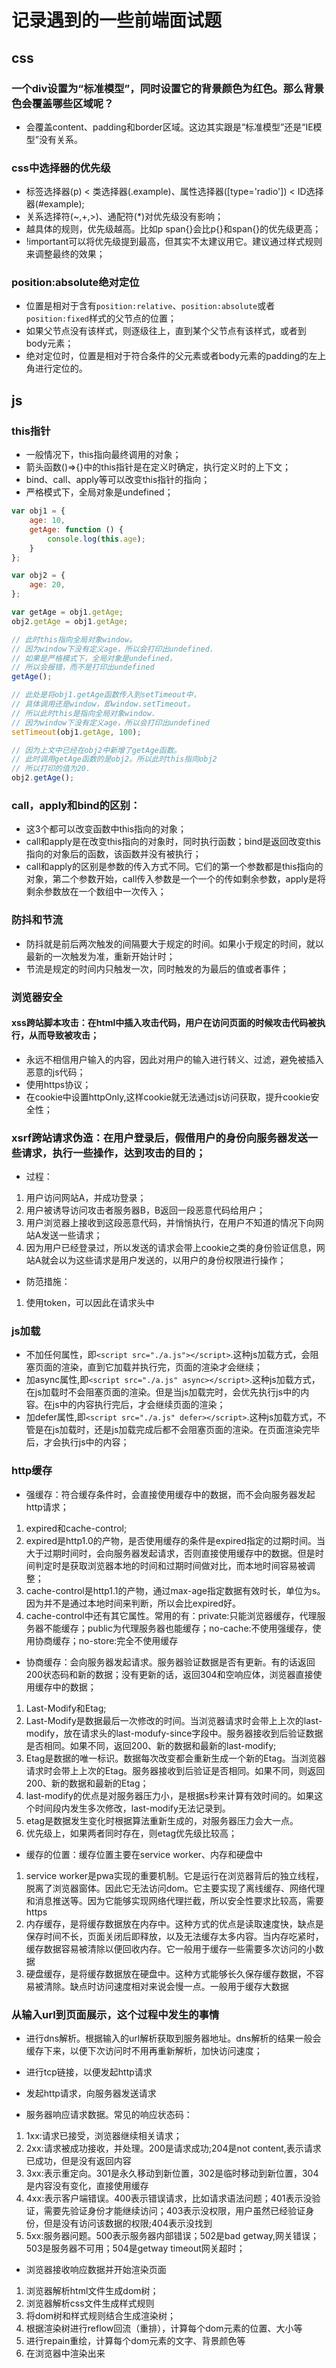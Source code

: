 # 记录遇到的一些前端面试题
## css
### 一个div设置为“标准模型”，同时设置它的背景颜色为红色。那么背景色会覆盖哪些区域呢？
- 会覆盖content、padding和border区域。这边其实跟是“标准模型”还是“IE模型”没有关系。

### css中选择器的优先级
- 标签选择器(p) < 类选择器(.example)、属性选择器([type='radio']) < ID选择器(#example);
- 关系选择符(~,+,>)、通配符(*)对优先级没有影响；
- 越具体的规则，优先级越高。比如p span{}会比p{}和span{}的优先级更高；
- !important可以将优先级提到最高，但其实不太建议用它。建议通过样式规则来调整最终的效果；

### position:absolute绝对定位
- 位置是相对于含有`position:relative`、`position:absolute`或者`position:fixed`样式的父节点的位置；
- 如果父节点没有该样式，则逐级往上，直到某个父节点有该样式，或者到body元素；
- 绝对定位时，位置是相对于符合条件的父元素或者body元素的padding的左上角进行定位的。

## js
### this指针
- 一般情况下，this指向最终调用的对象；
- 箭头函数()=>{}中的this指针是在定义时确定，执行定义时的上下文；
- bind、call、apply等可以改变this指针的指向；
- 严格模式下，全局对象是undefined；
```js
var obj1 = {
    age: 10,
    getAge: function () {
        console.log(this.age);
    }
};

var obj2 = {
    age: 20,
};

var getAge = obj1.getAge;
obj2.getAge = obj1.getAge;

// 此时this指向全局对象window。
// 因为window下没有定义age，所以会打印出undefined.
// 如果是严格模式下，全局对象是undefined，
// 所以会报错，而不是打印出undefined
getAge();

// 此处是将obj1.getAge函数传入到setTimeout中，
// 具体调用还是window，即window.setTimeout。
// 所以此时this是指向全局对象window.
// 因为window下没有定义age，所以会打印出undefined
setTimeout(obj1.getAge, 100);

// 因为上文中已经在obj2中新增了getAge函数。
// 此时调用getAge函数的是obj2。所以此时this指向obj2
// 所以打印的值为20.
obj2.getAge();
```

### call，apply和bind的区别：
- 这3个都可以改变函数中this指向的对象；
- call和apply是在改变this指向的对象时，同时执行函数；bind是返回改变this指向的对象后的函数，该函数并没有被执行；
- call和apply的区别是参数的传入方式不同。它们的第一个参数都是this指向的对象，第二个参数开始，call传入参数是一个一个的传如剩余参数，apply是将剩余参数放在一个数组中一次传入；

### 防抖和节流
- 防抖就是前后两次触发的间隔要大于规定的时间。如果小于规定的时间，就以最新的一次触发为准，重新开始计时；
- 节流是规定的时间内只触发一次，同时触发的为最后的值或者事件；

### 浏览器安全
#### xss跨站脚本攻击：在html中插入攻击代码，用户在访问页面的时候攻击代码被执行，从而导致被攻击；
- 永远不相信用户输入的内容，因此对用户的输入进行转义、过滤，避免被插入恶意的js代码；
- 使用https协议；
- 在cookie中设置httpOnly,这样cookie就无法通过js访问获取，提升cookie安全性；

### xsrf跨站请求伪造：在用户登录后，假借用户的身份向服务器发送一些请求，执行一些操作，达到攻击的目的；
- 过程：
1. 用户访问网站A，并成功登录；
2. 用户被诱导访问攻击者服务器B，B返回一段恶意代码给用户；
3. 用户浏览器上接收到这段恶意代码，并悄悄执行，在用户不知道的情况下向网站A发送一些请求；
4. 因为用户已经登录过，所以发送的请求会带上cookie之类的身份验证信息，网站A就会以为这些请求是用户发送的，以用户的身份权限进行操作；
- 防范措施：
1. 使用token，可以因此在请求头中

### js加载
- 不加任何属性，即`<script src="./a.js"></script>`.这种js加载方式，会阻塞页面的渲染，直到它加载并执行完，页面的渲染才会继续；
- 加async属性,即`<script src="./a.js" async></script>`.这种js加载方式，在js加载时不会阻塞页面的渲染。但是当js加载完时，会优先执行js中的内容。在js中的内容执行完后，才会继续页面的渲染；
- 加defer属性,即`<script src="./a.js" defer></script>`.这种js加载方式，不管是在js加载时，还是js加载完成后都不会阻塞页面的渲染。在页面渲染完毕后，才会执行js中的内容；

### http缓存
- 强缓存：符合缓存条件时，会直接使用缓存中的数据，而不会向服务器发起http请求；
1. expired和cache-control;
2. expired是http1.0的产物，是否使用缓存的条件是expired指定的过期时间。当大于过期时间时，会向服务器发起请求，否则直接使用缓存中的数据。但是时间判定时是获取浏览器本地的时间和过期时间做对比，而本地时间容易被调整；
3. cache-control是http1.1的产物，通过max-age指定数据有效时长，单位为s。因为并不是通过本地时间来判断，所以会比expired好。
4. cache-control中还有其它属性。常用的有：private:只能浏览器缓存，代理服务器不能缓存；public为代理服务器也能缓存；no-cache:不使用强缓存，使用协商缓存；no-store:完全不使用缓存

- 协商缓存：会向服务器发起请求。服务器验证数据是否有更新。有的话返回200状态码和新的数据；没有更新的话，返回304和空响应体，浏览器直接使用缓存中的数据；
1. Last-Modify和Etag;
2. Last-Modify是数据最后一次修改的时间。当浏览器请求时会带上上次的last-modify，放在请求头的last-modufy-since字段中。服务器接收到后验证数据是否相同。如果不同，返回200、新的数据和最新的last-modify;
3. Etag是数据的唯一标识。数据每次改变都会重新生成一个新的Etag。当浏览器请求时会带上上次的Etag。服务器接收到后验证是否相同。如果不同，则返回200、新的数据和最新的Etag；
4. last-modify的优点是对服务器压力小，是根据s秒来计算有效时间的。如果这个时间段内发生多次修改，last-modify无法记录到。
5. etag是数据发生变化时根据算法重新生成的，对服务器压力会大一点。
6. 优先级上，如果两者同时存在，则etag优先级比较高；

- 缓存的位置：缓存位置主要在service worker、内存和硬盘中
1. service worker是pwa实现的重要机制。它是运行在浏览器背后的独立线程，脱离了浏览器窗体。因此它无法访问dom。它主要实现了离线缓存、网络代理和消息推送等。因为它能够实现网络代理拦截，所以安全性要求比较高，需要https
2. 内存缓存，是将缓存数据放在内存中。这种方式的优点是读取速度快，缺点是保存时间不长，页面关闭后即释放，以及无法缓存太多内容。当内存吃紧时，缓存数据容易被清除以便回收内存。它一般用于缓存一些需要多次访问的小数据
3. 硬盘缓存，是将缓存数据放在硬盘中。这种方式能够长久保存缓存数据，不容易被清除。缺点时访问速度相对来说会慢一点。一般用于缓存大数据

### 从输入url到页面展示，这个过程中发生的事情
- 进行dns解析。根据输入的url解析获取到服务器地址。dns解析的结果一般会缓存下来，以便下次访问时不用再重新解析，加快访问速度；

- 进行tcp链接，以便发起http请求

- 发起http请求，向服务器发送请求

- 服务器响应请求数据。常见的响应状态码：
1. 1xx:请求已接受，浏览器继续相关请求；
2. 2xx:请求被成功接收，并处理。200是请求成功;204是not content,表示请求已成功，但是没有返回内容
3. 3xx:表示重定向。301是永久移动到新位置，302是临时移动到新位置，304是内容没有变化，直接使用缓存
4. 4xx:表示客户端错误。400表示错误请求，比如请求语法问题；401表示没验证，需要先验证身份才能继续访问；403表示没权限，用户虽然已经验证身份，但是没有访问该数据的权限;404表示没找到
5. 5xx:服务器问题。500表示服务器内部错误；502是bad getway,网关错误；503是服务器不可用；504是getway timeout网关超时；

- 浏览器接收响应数据并开始渲染页面
1. 浏览器解析html文件生成dom树；
2. 浏览器解析css文件生成样式规则
3. 将dom树和样式规则结合生成渲染树；
4. 根据渲染树进行reflow回流（重排），计算每个dom元素的位置、大小等
5. 进行repain重绘，计算每个dom元素的文字、背景颜色等
6. 在浏览器中渲染出来